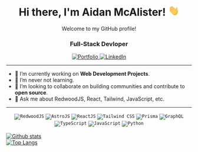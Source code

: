 <div align="center">
  <h1>Hi there, I'm Aidan McAlister! <img src="https://raw.githubusercontent.com/ABSphreak/ABSphreak/master/gifs/Hi.gif" width="30px"></h1>
  <p>Welcome to my GitHub profile!</p>
</div>

<div align="center">
  <h3>Full-Stack Devloper</h3>
</div>

<div align="center">
  <a href="https://www.aidanmcalister.com" target="_blank">
    <img src="https://img.shields.io/badge/Check%20out%20my%20portfolio-%23d4494c?style=for-the-badge" alt="Portfolio" />
  </a>
  <a href="https://www.linkedin.com/in/aidan-mcalister-2454102a0" target="_blank">
    <img src="https://img.shields.io/badge/-Aidan%20McAlister-blue?style=for-the-badge&logo=Linkedin&logoColor=white&link=https://www.linkedin.com/in/aidan-mcalister-2454102a0" alt="LinkedIn" />
  </a>
</div>

---

- 🔭 I’m currently working on **Web Development Projects**.
- 🌱 I’m never not learning.
- 👯 I’m looking to collaborate on building communities and contribute to **open source**.
- 💬 Ask me about RedwoodJS, React, Tailwind, JavaScript, etc.

---

<div align="center">
  <code><img width="50" src="https://redwoodjs.com/images/brand/mark.svg" alt="RedwoodJS" title="RedwoodJS"/></code>
  <code><img width="50" src="https://cdn.jsdelivr.net/gh/devicons/devicon@latest/icons/astro/astro-original.svg" alt="AstroJS" title="AstroJS"/></code>
  <code><img width="50" src="https://user-images.githubusercontent.com/25181517/183897015-94a058a6-b86e-4e42-a37f-bf92061753e5.png" alt="ReactJS" title="ReactJS"/></code>
  <code><img width="50" src="https://user-images.githubusercontent.com/25181517/202896760-337261ed-ee92-4979-84c4-d4b829c7355d.png" alt="Tailwind CSS" title="Tailwind CSS"/></code>
  <code><img width="50" src="https://cdn.jsdelivr.net/gh/devicons/devicon@latest/icons/prisma/prisma-original.svg" alt="Prisma" title="Prisma"/></code>
  <code><img width="50" src="https://cdn.jsdelivr.net/gh/devicons/devicon@latest/icons/graphql/graphql-plain.svg" alt="GraphQL" title="GraphQL"/></code>
  <code><img width="50" src="https://user-images.githubusercontent.com/25181517/183890598-19a0ac2d-e88a-4005-a8df-1ee36782fde1.png" alt="TypeScript" title="TypeScript"/></code>
  <code><img width="50" src="https://user-images.githubusercontent.com/25181517/117447155-6a868a00-af3d-11eb-9cfe-245df15c9f3f.png" alt="JavaScript" title="JavaScript"/></code>
  <code><img width="50" src="https://user-images.githubusercontent.com/25181517/183423507-c056a6f9-1ba8-4312-a350-19bcbc5a8697.png" alt="Python" title="Python"/></code>
</div>

<br>
  
<a href="#">
  <img src="https://github-readme-stats.vercel.app/api?username=aidankmcalister&show_icons=true&theme=radical" alt="Github stats">
</a>
<br>
<a href="#">
  <img src="https://github-readme-stats.vercel.app/api/top-langs/?username=aidankmcalister&show_icons=true&theme=radical&layout=pie" alt="Top Langs">
</a>



